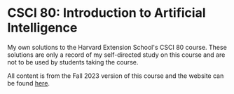 # CSCI 80: Introduction to Artificial Intelligence

My own solutions to the Harvard Extension School's CSCI 80 course. These solutions are only a record of my self-directed study on this course and are not to be used by students taking the course.

All content is from the Fall 2023 version of this course and the website can be found [here](https://cs50.harvard.edu/extension/ai/2023/fall/).
